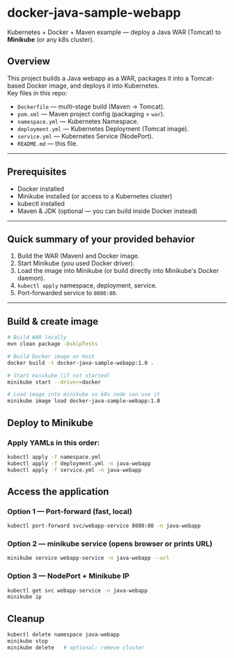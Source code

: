 # docker-java-sample-webapp

Kubernetes + Docker + Maven example — deploy a Java WAR (Tomcat) to **Minikube** (or any k8s cluster).

## Overview
This project builds a Java webapp as a WAR, packages it into a Tomcat-based Docker image, and deploys it into Kubernetes.  
Key files in this repo:
- `Dockerfile` — multi-stage build (Maven → Tomcat).
- `pom.xml` — Maven project config (packaging = `war`).
- `namespace.yml` — Kubernetes Namespace.
- `deployment.yml` — Kubernetes Deployment (Tomcat image).
- `service.yml` — Kubernetes Service (NodePort).
- `README.md` — this file.

---

## Prerequisites
- Docker installed
- Minikube installed (or access to a Kubernetes cluster)
- kubectl installed
- Maven & JDK (optional — you can build inside Docker instead)

---

## Quick summary of your provided behavior
1. Build the WAR (Maven) and Docker image.
2. Start Minikube (you used Docker driver).
3. Load the image into Minikube (or build directly into Minikube's Docker daemon).
4. `kubectl apply` namespace, deployment, service.
5. Port-forwarded service to `8080:80`.

---

## Build & create image

```bash
# Build WAR locally
mvn clean package -DskipTests

# Build Docker image on host
docker build -t docker-java-sample-webapp:1.0 .

# Start minikube (if not started)
minikube start --driver=docker

# Load image into minikube so k8s node can use it
minikube image load docker-java-sample-webapp:1.0
```

## Deploy to Minikube
### Apply YAMLs in this order:
```bash
kubectl apply -f namespace.yml
kubectl apply -f deployment.yml -n java-webapp
kubectl apply -f service.yml -n java-webapp
```

## Access the application
### Option 1 — Port-forward (fast, local)
```bash
kubectl port-forward svc/webapp-service 8080:80 -n java-webapp
```

### Option 2 — minikube service (opens browser or prints URL)
```bash
minikube service webapp-service -n java-webapp --url
```

### Option 3 — NodePort + Minikube IP
```bash
kubectl get svc webapp-service -n java-webapp
minikube ip
```

## Cleanup
```bash
kubectl delete namespace java-webapp
minikube stop
minikube delete   # optional: remove cluster
```
